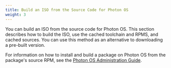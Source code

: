 ```yaml
---
title: Build an ISO from the Source Code for Photon OS
weight: 3
---
```


You can build an ISO from the source code for Photon OS. This section describes how to build the ISO, use the cached toolchain and RPMS, and cached sources. You can use this method as an alternative to downloading a pre-built version.

For information on how to install and build a package on Photon OS from the package's source RPM, see the [Photon OS Administration Guide](../../../administration-guide/photon-os-packages/building-a-package-from-a-source-rpm/).

